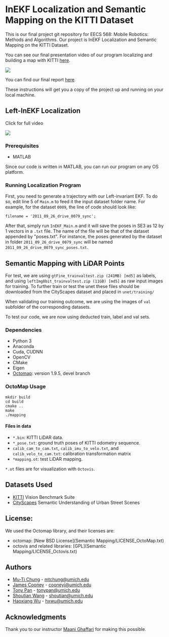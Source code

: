 # InEKF Localization and Semantic Mapping on the KITTI Dataset

This is our final project git repository for EECS 568: Mobile Robotics: Methods and Algorithms. Our project is InEKF Localization and Semantic Mapping on the KITTI Dataset.

You can see our final presentation video of our program localizing and building a map with KITTI [here](https://www.youtube.com/watch?v=A9tSE8NMWzA).

[![](http://img.youtube.com/vi/A9tSE8NMWzA/0.jpg)](https://www.youtube.com/watch?v=A9tSE8NMWzA "Mobile Robotics Final Presentation")

You can find our final report [here](https://github.com/tonypan2000/EECS568_final/blob/master/EECS_568_Final_Report.pdf).

These instructions will get you a copy of the project up and running on your local machine.

## Left-InEKF Localization
Click for full video

[![](http://img.youtube.com/vi/7E5PInxk9EU/0.jpg)](http://www.youtube.com/watch?v=7E5PInxk9EU "Left-InEKF Localization Trajectory on KITTI") 

### Prerequisites

* MATLAB

Since our code is written in MATLAB, you can run our program on any OS platform.

### Running Localization Program

First, you need to generate a trajectory with our Left-invariant EKF. To do so, edit line 5 of `Main.m` to feed it the input dataset folder name. For example, for the dataset `0009`, the line of code should look like:

```
filename = '2011_09_26_drive_0079_sync';
```

After that, simply run `InEKF_Main.m` and it will save the poses in SE3 as 12 by 1 vectors in a `.txt` file. The name of the file will be that of the dataset appended by "poses.txt". For instance, the poses generated by the dataset in folder `2011_09_26_drive_0079_sync` will be named `2011_09_26_drive_0079_sync_poses.txt`.

## Semantic Mapping with LiDAR Points

For test, we are using `gtFine_trainvaltest.zip (241MB) [md5]` as labels, and using `leftImg8bit_trainvaltest.zip (11GB) [md5]` as raw input images for training. To further train or test the unet these files should be downloaded from the CityScapes dataset and placed in `unet/training/`

When validating our training outcome, we are using the images of `val` subfolder of the corresponding datasets.

To test our code, we are now using deducted train, label and val sets.

### Dependencies

* Python 3
* Anaconda
* Cuda, CUDNN
* OpenCV
* CMake
* Eigen
* [Octomap](https://github.com/OctoMap/octomap): version 1.9.5, devel branch

### OctoMap Usage

```
mkdir build
cd build
cmake ..
make
./mapping
```

#### Files in data

* `*.bin`: KITTI LiDAR data.
* `*_pose.txt`: ground truth poses of KITTI odometry sequence.
* `calib_cam_to_cam.txt`, `calib_imu_to_velo.txt`, and `calib_velo_to_cam.txt`: calibration transformation matrix
* `*mapping.ot`: test LiDAR mapping.

`*.ot` files are for visualization with `Octovis`.


## Datasets Used

* [KITTI](http://www.cvlibs.net/datasets/kitti/) Vision Benchmark Suite
* [CityScapes](https://www.cityscapes-dataset.com/downloads/) Semantic Understanding of Urban Street Scenes

## License: 
We used the Octomap library, and their licenses are:
  * octomap: [New BSD License](Semantic Mapping/LICENSE_OctoMap.txt)
  * octovis and related libraries: [GPL](Semantic Mapping/LICENSE_Octovis.txt)

## Authors

* [Mu-Ti Chung](https://github.com/mutichung) - <mtchung@umich.edu>
* [James Cooney](https://github.com/jpc4kp) - <cooneyj@umich.edu>
* [Tony Pan](https://github.com/tonypan2000) - <tonypan@umich.edu>
* [Shoutian Wang](https://github.com/BoomSky0416) - <shoutian@umich.edu>
* [Haoxiang Wu](https://github.com/whx1022) - <hxwu@umich.edu>

## Acknowledgments

Thank you to our instructor [Maani Ghaffari](https://www.maanighaffari.com/) for making this possible.
